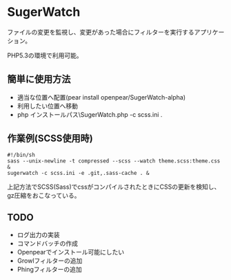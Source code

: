 SugerWatch
==========
ファイルの変更を監視し、変更があった場合にフィルターを実行するアプリケーション。

PHP5.3の環境で利用可能。

簡単に使用方法
--------------
* 適当な位置へ配置(pear install openpear/SugerWatch-alpha)
* 利用したい位置へ移動
* php インストールパス\SugerWatch.php -c scss.ini .


作業例(SCSS使用時)
------------------
    #!/bin/sh
    sass --unix-newline -t compressed --scss --watch theme.scss:theme.css &
    sugerwatch -c scss.ini -e .git,.sass-cache . &

上記方法でSCSS(Sass)でcssがコンパイルされたときにCSSの更新を検知し、gz圧縮をおこなっている。

TODO
----
* ログ出力の実装
* コマンドバッチの作成
* Openpearでインストール可能にしたい
* Growlフィルターの追加
* Phingフィルターの追加
